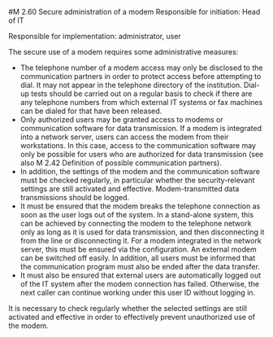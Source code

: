 #M 2.60 Secure administration of a modem
Responsible for initiation: Head of IT

Responsible for implementation: administrator, user

The secure use of a modem requires some administrative measures:

* The telephone number of a modem access may only be disclosed to the communication partners in order to protect access before attempting to dial. It may not appear in the telephone directory of the institution. Dial-up tests should be carried out on a regular basis to check if there are any telephone numbers from which external IT systems or fax machines can be dialed for that have been released.
* Only authorized users may be granted access to modems or communication software for data transmission. If a modem is integrated into a network server, users can access the modem from their workstations. In this case, access to the communication software may only be possible for users who are authorized for data transmission (see also M 2.42 Definition of possible communication partners).
* In addition, the settings of the modem and the communication software must be checked regularly, in particular whether the security-relevant settings are still activated and effective. Modem-transmitted data transmissions should be logged.
* It must be ensured that the modem breaks the telephone connection as soon as the user logs out of the system. In a stand-alone system, this can be achieved by connecting the modem to the telephone network only as long as it is used for data transmission, and then disconnecting it from the line or disconnecting it. For a modem integrated in the network server, this must be ensured via the configuration. An external modem can be switched off easily. In addition, all users must be informed that the communication program must also be ended after the data transfer.
* It must also be ensured that external users are automatically logged out of the IT system after the modem connection has failed. Otherwise, the next caller can continue working under this user ID without logging in.


It is necessary to check regularly whether the selected settings are still activated and effective in order to effectively prevent unauthorized use of the modem.



